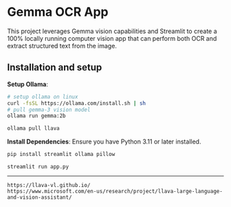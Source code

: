 
# Gemma OCR App

This project leverages Gemma vision capabilities and Streamlit to create a 100% locally running computer vision app that can perform both OCR and extract structured text from the image.

## Installation and setup

**Setup Ollama**:
   ```bash
   # setup ollama on linux 
   curl -fsSL https://ollama.com/install.sh | sh
   # pull gemma-3 vision model
   ollama run gemma:2b

   ollama pull llava
   ```

**Install Dependencies**:
   Ensure you have Python 3.11 or later installed.
   ```bash
   pip install streamlit ollama pillow
   ```

```
streamlit run app.py
```

---


```
https://llava-vl.github.io/
https://www.microsoft.com/en-us/research/project/llava-large-language-and-vision-assistant/
```